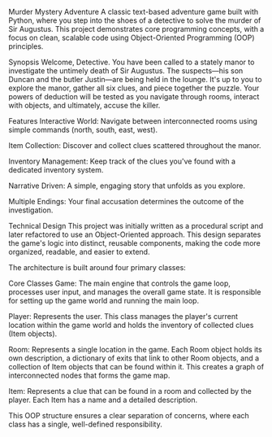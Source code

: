 Murder Mystery Adventure
A classic text-based adventure game built with Python, where you step into the shoes of a detective to solve the murder of Sir Augustus. This project demonstrates core programming concepts, with a focus on clean, scalable code using Object-Oriented Programming (OOP) principles.

Synopsis
Welcome, Detective. You have been called to a stately manor to investigate the untimely death of Sir Augustus. The suspects—his son Duncan and the butler Justin—are being held in the lounge. It's up to you to explore the manor, gather all six clues, and piece together the puzzle. Your powers of deduction will be tested as you navigate through rooms, interact with objects, and ultimately, accuse the killer.

Features
Interactive World: Navigate between interconnected rooms using simple commands (north, south, east, west).

Item Collection: Discover and collect clues scattered throughout the manor.

Inventory Management: Keep track of the clues you've found with a dedicated inventory system.

Narrative Driven: A simple, engaging story that unfolds as you explore.

Multiple Endings: Your final accusation determines the outcome of the investigation.

Technical Design
This project was initially written as a procedural script and later refactored to use an Object-Oriented approach. This design separates the game's logic into distinct, reusable components, making the code more organized, readable, and easier to extend.

The architecture is built around four primary classes:

Core Classes
Game: The main engine that controls the game loop, processes user input, and manages the overall game state. It is responsible for setting up the game world and running the main loop.

Player: Represents the user. This class manages the player's current location within the game world and holds the inventory of collected clues (Item objects).

Room: Represents a single location in the game. Each Room object holds its own description, a dictionary of exits that link to other Room objects, and a collection of Item objects that can be found within it. This creates a graph of interconnected nodes that forms the game map.

Item: Represents a clue that can be found in a room and collected by the player. Each Item has a name and a detailed description.

This OOP structure ensures a clear separation of concerns, where each class has a single, well-defined responsibility.
